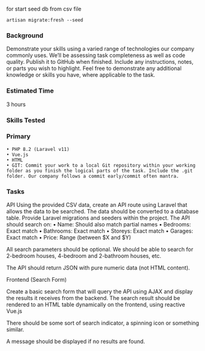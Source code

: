 for start seed db from csv file
```
artisan migrate:fresh --seed
```
### Background 

Demonstrate your skills using a varied range of technologies our company commonly uses. 
We’ll be assessing task completeness as well as code quality. 
Publish it to GitHub when finished. Include any instructions, notes, or parts you wish to highlight. Feel free to demonstrate any additional knowledge or skills you have, where applicable to the task. 

### Estimated Time 
3 hours 

### Skills Tested 

### Primary 
    • PHP 8.2 (Laravel v11)
    • Vue.js
    • HTML
    • GIT: Commit your work to a local Git repository within your working folder as you finish the logical parts of the task. Include the .git folder. Our company follows a commit early/commit often mantra.

### Tasks 

API 
Using the provided CSV data, create an API route using Laravel that allows the data to be searched. 
The data should be converted to a database table. Provide Laravel migrations and seeders within the project. 
The API should search on: 
    • Name: Should also match partial names
    • Bedrooms: Exact match
    • Bathrooms: Exact match 
    • Storeys: Exact match 
    • Garages: Exact match 
    • Price: Range (between $X and $Y) 
 
All search parameters should be optional. We should be able to search for 2-bedroom houses, 4-bedroom and 2-bathroom houses, etc. 
 
The API should return JSON with pure numeric data (not HTML content). 
 
Frontend (Search Form) 
 
Create a basic search form that will query the API using AJAX and display the results it receives from the backend. The search result should be rendered to an HTML table dynamically on the frontend, using reactive Vue.js

There should be some sort of search indicator, a spinning icon or something similar. 
 
A message should be displayed if no results are found.
